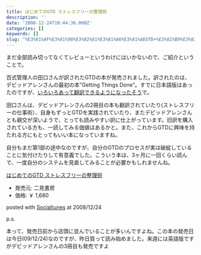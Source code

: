 ```yaml
---
title: はじめてのGTD ストレスフリーの整理術
description: ''
date: '2008-12-24T10:44:36.000Z'
categories: []
keywords: []
slug: "%E3%81%AF%E3%81%98%E3%82%81%E3%81%A6%E3%81%AEGTD+%E3%82%B9%E3%83%88%E3%83%AC%E3%82%B9%E3%83%95%E3%83%AA%E3%83%BC%E3%81%AE%E6%95%B4%E7%90%86%E8%A1%93"
---
```

まだ全部読み切ってなくてレビューというわけにはいかないので、ご紹介ということで。

百式管理人の田口さんが訳されたGTDの本が発売されました。訳されたのは、デビッドアレンさんの最初の本”Getting Things Done”。すでに日本語版はあったのですが、[いろいろあって翻訳できるようになったそう](http://www.ideaxidea.com/archives/2008/12/gtd_7.html)で。

田口さんは、デビッドアレンさんの2冊目の本も翻訳されていたり(ストレスフリーの仕事術）、自身もずっとGTDを実践されていたり、またデビッドアレンさんとも親交が深いようで、とっても読みやすい訳に仕上がっています。旧訳を購入されている方も、一読してみる価値はあるかと。また、これからGTDに興味を持たれる方にもとってもいい本になっていますね。

自分もまだ第1部の途中なのですが、自分のGTDのプロセスが実は破綻していることに気付けたりして有意義でした。こういう本は、3ヶ月に一回くらい読んで、一度自分のシステムを見直してみることが必要かもしれませんね。

[はじめてのGTD ストレスフリーの整理術](http://www.amazon.co.jp/exec/obidos/ASIN/4576082116/qli-22/ref=nosim "はじめてのGTD ストレスフリーの整理術")

*   発売元: 二見書房
*   価格: ￥ 1,680

posted with [Socialtunes](http://socialtunes.net) at 2008/12/24

p.s.

本って、発売日前から店頭に並んでいることが多いんですよね。この本の発売日は今日(09/12/24)なのですが、昨日買って読み始めました。来週には英語版ですがデビッドアレンさんの3冊目も発売ですよ